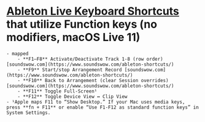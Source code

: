 # [Ableton Live Keyboard Shortcuts](https://www.ableton.com/en/live-manual/11/live-keyboard-shortcuts/) that utilize Function keys (no modifiers, macOS Live 11)
	- mapped
		- **F1–F8** Activate/Deactivate Track 1-8 (row order) [soundswow.com](https://www.soundswow.com/ableton-shortcuts/)
		- **F9** Start/stop Arrangement Record [soundswow.com](https://www.soundswow.com/ableton-shortcuts/)
		- **F10** Back to Arrangement (clear Session overrides) [soundswow.com](https://www.soundswow.com/ableton-shortcuts/)
		- **F11** Toggle Full-Screen¹
		- **F12** Toggle Device View ↔ Clip View
	- ¹Apple maps F11 to “Show Desktop.” If your Mac uses media keys, press **fn + F11** or enable “Use F1-F12 as standard function keys” in System Settings.